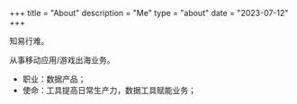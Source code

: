+++
title = "About"
description = "Me"
type = "about"
date = "2023-07-12"
+++

知易行难。

从事移动应用/游戏出海业务。

- 职业：数据产品；
- 使命：工具提高日常生产力，数据工具赋能业务；